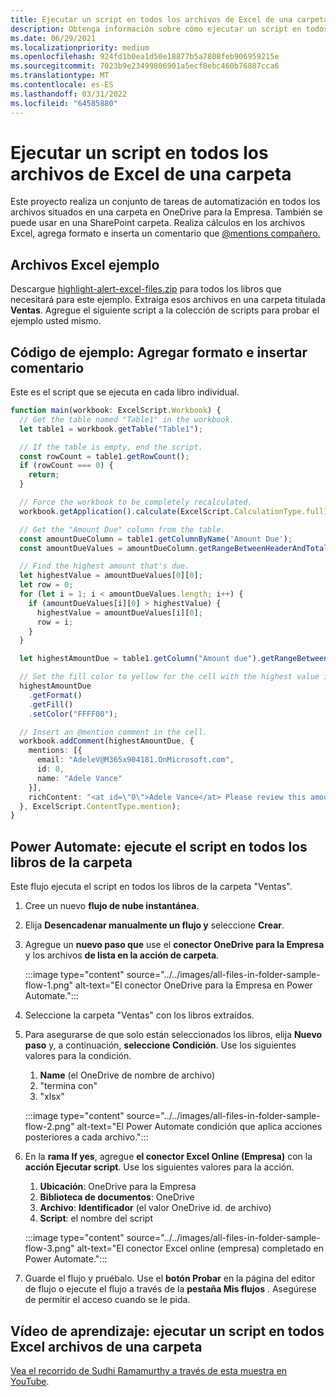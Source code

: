 ```yaml
---
title: Ejecutar un script en todos los archivos de Excel de una carpeta
description: Obtenga información sobre cómo ejecutar un script en todos los Excel archivos de una carpeta en OneDrive para la Empresa.
ms.date: 06/29/2021
ms.localizationpriority: medium
ms.openlocfilehash: 924fd1b0ea1d50e18877b5a7808feb906959215e
ms.sourcegitcommit: 7023b9e23499806901a5ecf8ebc460b76887cca6
ms.translationtype: MT
ms.contentlocale: es-ES
ms.lasthandoff: 03/31/2022
ms.locfileid: "64585880"
---
```

# <a name="run-a-script-on-all-excel-files-in-a-folder"></a>Ejecutar un script en todos los archivos de Excel de una carpeta

Este proyecto realiza un conjunto de tareas de automatización en todos los archivos situados en una carpeta en OneDrive para la Empresa. También se puede usar en una SharePoint carpeta.
Realiza cálculos en los archivos Excel, agrega formato e inserta un comentario que [@mentions compañero.](https://support.microsoft.com/office/90701709-5dc1-41c7-aa48-b01d4a46e8c7)

## <a name="sample-excel-files"></a>Archivos Excel ejemplo

Descargue <a href="https://github.com/OfficeDev/office-scripts-docs/blob/master/docs/resources/samples/highlight-alert-excel-files.zip?raw=true">highlight-alert-excel-files.zip</a> para todos los libros que necesitará para este ejemplo. Extraiga esos archivos en una carpeta titulada **Ventas**. Agregue el siguiente script a la colección de scripts para probar el ejemplo usted mismo.

## <a name="sample-code-add-formatting-and-insert-comment"></a>Código de ejemplo: Agregar formato e insertar comentario

Este es el script que se ejecuta en cada libro individual.

```TypeScript
function main(workbook: ExcelScript.Workbook) {
  // Get the table named "Table1" in the workbook.
  let table1 = workbook.getTable("Table1");

  // If the table is empty, end the script.
  const rowCount = table1.getRowCount();
  if (rowCount === 0) {
    return;
  }

  // Force the workbook to be completely recalculated.
  workbook.getApplication().calculate(ExcelScript.CalculationType.full);

  // Get the "Amount Due" column from the table.
  const amountDueColumn = table1.getColumnByName('Amount Due');
  const amountDueValues = amountDueColumn.getRangeBetweenHeaderAndTotal().getValues();

  // Find the highest amount that's due.
  let highestValue = amountDueValues[0][0];
  let row = 0;
  for (let i = 1; i < amountDueValues.length; i++) {
    if (amountDueValues[i][0] > highestValue) {
      highestValue = amountDueValues[i][0];
      row = i;
    }
  }

  let highestAmountDue = table1.getColumn("Amount due").getRangeBetweenHeaderAndTotal().getRow(row);

  // Set the fill color to yellow for the cell with the highest value in the "Amount Due" column.
  highestAmountDue
    .getFormat()
    .getFill()
    .setColor("FFFF00");

  // Insert an @mention comment in the cell.
  workbook.addComment(highestAmountDue, {
    mentions: [{
      email: "AdeleV@M365x904181.OnMicrosoft.com",
      id: 0,
      name: "Adele Vance"
    }],
    richContent: "<at id=\"0\">Adele Vance</at> Please review this amount"
  }, ExcelScript.ContentType.mention);
}
```

## <a name="power-automate-flow-run-the-script-on-every-workbook-in-the-folder"></a>Power Automate: ejecute el script en todos los libros de la carpeta

Este flujo ejecuta el script en todos los libros de la carpeta "Ventas".

1. Cree un nuevo **flujo de nube instantánea**.
1. Elija **Desencadenar manualmente un flujo y** seleccione **Crear**.
1. Agregue un **nuevo paso que** use el **conector OneDrive para la Empresa** y los archivos **de lista en la acción de carpeta**.

    :::image type="content" source="../../images/all-files-in-folder-sample-flow-1.png" alt-text="El conector OneDrive para la Empresa en Power Automate.":::
1. Seleccione la carpeta "Ventas" con los libros extraídos.
1. Para asegurarse de que solo están seleccionados los libros, elija **Nuevo paso** y, a continuación, **seleccione Condición**. Use los siguientes valores para la condición.
    1. **Name** (el OneDrive de nombre de archivo)
    1. "termina con"
    1. "xlsx"

    :::image type="content" source="../../images/all-files-in-folder-sample-flow-2.png" alt-text="El Power Automate condición que aplica acciones posteriores a cada archivo.":::
1. En la **rama If yes**, agregue **el conector Excel Online (Empresa)** con la **acción Ejecutar script**. Use los siguientes valores para la acción.
    1. **Ubicación**: OneDrive para la Empresa
    1. **Biblioteca de documentos**: OneDrive
    1. **Archivo**: **Identificador** (el valor OneDrive id. de archivo)
    1. **Script**: el nombre del script

    :::image type="content" source="../../images/all-files-in-folder-sample-flow-3.png" alt-text="El conector Excel online (empresa) completado en Power Automate.":::
1. Guarde el flujo y pruébalo. Use el **botón Probar** en la página del editor de flujo o ejecute el flujo a través de la **pestaña Mis flujos** . Asegúrese de permitir el acceso cuando se le pida.

## <a name="training-video-run-a-script-on-all-excel-files-in-a-folder"></a>Vídeo de aprendizaje: ejecutar un script en todos Excel archivos de una carpeta

[Vea el recorrido de Sudhi Ramamurthy a través de esta muestra en YouTube](https://youtu.be/xMg711o7k6w).
